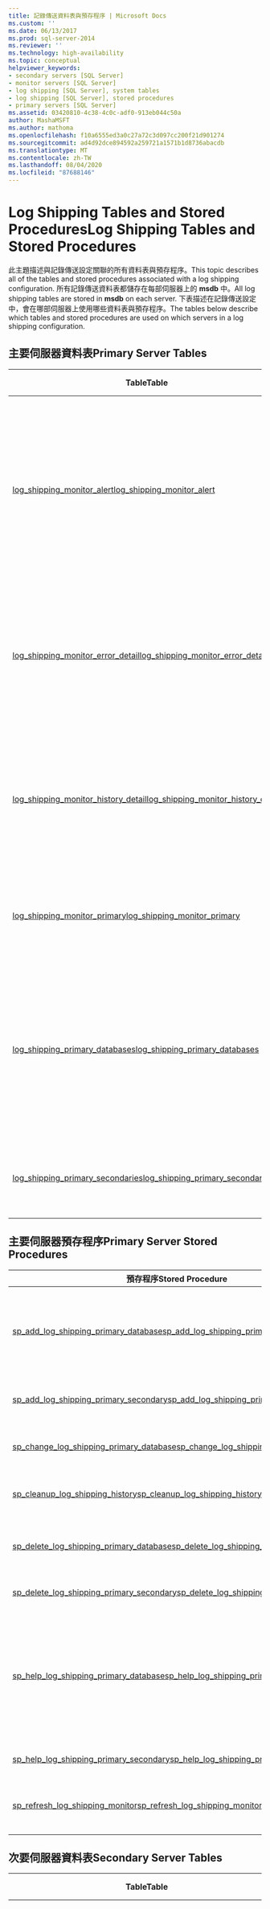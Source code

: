 ```yaml
---
title: 記錄傳送資料表與預存程序 | Microsoft Docs
ms.custom: ''
ms.date: 06/13/2017
ms.prod: sql-server-2014
ms.reviewer: ''
ms.technology: high-availability
ms.topic: conceptual
helpviewer_keywords:
- secondary servers [SQL Server]
- monitor servers [SQL Server]
- log shipping [SQL Server], system tables
- log shipping [SQL Server], stored procedures
- primary servers [SQL Server]
ms.assetid: 03420810-4c38-4c0c-adf0-913eb044c50a
author: MashaMSFT
ms.author: mathoma
ms.openlocfilehash: f10a6555ed3a0c27a72c3d097cc200f21d901274
ms.sourcegitcommit: ad4d92dce894592a259721a1571b1d8736abacdb
ms.translationtype: MT
ms.contentlocale: zh-TW
ms.lasthandoff: 08/04/2020
ms.locfileid: "87688146"
---
```

# <a name="log-shipping-tables-and-stored-procedures"></a><span data-ttu-id="a6705-102">Log Shipping Tables and Stored Procedures</span><span class="sxs-lookup"><span data-stu-id="a6705-102">Log Shipping Tables and Stored Procedures</span></span>
  <span data-ttu-id="a6705-103">此主題描述與記錄傳送設定關聯的所有資料表與預存程序。</span><span class="sxs-lookup"><span data-stu-id="a6705-103">This topic describes all of the tables and stored procedures associated with a log shipping configuration.</span></span> <span data-ttu-id="a6705-104">所有記錄傳送資料表都儲存在每部伺服器上的 **msdb** 中。</span><span class="sxs-lookup"><span data-stu-id="a6705-104">All log shipping tables are stored in **msdb** on each server.</span></span> <span data-ttu-id="a6705-105">下表描述在記錄傳送設定中，會在哪部伺服器上使用哪些資料表與預存程序。</span><span class="sxs-lookup"><span data-stu-id="a6705-105">The tables below describe which tables and stored procedures are used on which servers in a log shipping configuration.</span></span>  
  
## <a name="primary-server-tables"></a><span data-ttu-id="a6705-106">主要伺服器資料表</span><span class="sxs-lookup"><span data-stu-id="a6705-106">Primary Server Tables</span></span>  
  
|<span data-ttu-id="a6705-107">Table</span><span class="sxs-lookup"><span data-stu-id="a6705-107">Table</span></span>|<span data-ttu-id="a6705-108">描述</span><span class="sxs-lookup"><span data-stu-id="a6705-108">Description</span></span>|  
|-----------|-----------------|  
|[<span data-ttu-id="a6705-109">log_shipping_monitor_alert</span><span class="sxs-lookup"><span data-stu-id="a6705-109">log_shipping_monitor_alert</span></span>](/sql/relational-databases/system-tables/log-shipping-monitor-alert-transact-sql)|<span data-ttu-id="a6705-110">儲存警示作業識別碼。</span><span class="sxs-lookup"><span data-stu-id="a6705-110">Stores alert job ID.</span></span> <span data-ttu-id="a6705-111">若未設定遠端監視伺服器，則此資料表只會用於主要伺服器。</span><span class="sxs-lookup"><span data-stu-id="a6705-111">This table is only used on the primary server if a remote monitor server has not been configured.</span></span>|  
|[<span data-ttu-id="a6705-112">log_shipping_monitor_error_detail</span><span class="sxs-lookup"><span data-stu-id="a6705-112">log_shipping_monitor_error_detail</span></span>](/sql/relational-databases/system-tables/log-shipping-monitor-error-detail-transact-sql)|<span data-ttu-id="a6705-113">儲存與此主要伺服器關聯之記錄傳送作業的錯誤詳細資料。</span><span class="sxs-lookup"><span data-stu-id="a6705-113">Stores error detail for log shipping jobs associated with this primary server.</span></span>|  
|[<span data-ttu-id="a6705-114">log_shipping_monitor_history_detail</span><span class="sxs-lookup"><span data-stu-id="a6705-114">log_shipping_monitor_history_detail</span></span>](/sql/relational-databases/system-tables/log-shipping-monitor-history-detail-transact-sql)|<span data-ttu-id="a6705-115">儲存與此主要伺服器關聯之記錄傳送作業的記錄詳細資料。</span><span class="sxs-lookup"><span data-stu-id="a6705-115">Stores history detail for log shipping jobs associated with this primary server.</span></span>|  
|[<span data-ttu-id="a6705-116">log_shipping_monitor_primary</span><span class="sxs-lookup"><span data-stu-id="a6705-116">log_shipping_monitor_primary</span></span>](/sql/relational-databases/system-tables/log-shipping-monitor-primary-transact-sql)|<span data-ttu-id="a6705-117">儲存此主要資料庫的一筆監視記錄。</span><span class="sxs-lookup"><span data-stu-id="a6705-117">Stores one monitor record for this primary database.</span></span>|  
|[<span data-ttu-id="a6705-118">log_shipping_primary_databases</span><span class="sxs-lookup"><span data-stu-id="a6705-118">log_shipping_primary_databases</span></span>](/sql/relational-databases/system-tables/log-shipping-primary-databases-transact-sql)|<span data-ttu-id="a6705-119">包含特定伺服器上主要資料庫的組態資訊。</span><span class="sxs-lookup"><span data-stu-id="a6705-119">Contains configuration information for primary databases on a given server.</span></span> <span data-ttu-id="a6705-120">每個主要資料庫儲存一列。</span><span class="sxs-lookup"><span data-stu-id="a6705-120">Stores one row per primary database.</span></span>|  
|[<span data-ttu-id="a6705-121">log_shipping_primary_secondaries</span><span class="sxs-lookup"><span data-stu-id="a6705-121">log_shipping_primary_secondaries</span></span>](/sql/relational-databases/system-tables/log-shipping-primary-secondaries-transact-sql)|<span data-ttu-id="a6705-122">對應主要資料庫到次要資料庫。</span><span class="sxs-lookup"><span data-stu-id="a6705-122">Maps primary databases to secondary databases.</span></span>|  
  
## <a name="primary-server-stored-procedures"></a><span data-ttu-id="a6705-123">主要伺服器預存程序</span><span class="sxs-lookup"><span data-stu-id="a6705-123">Primary Server Stored Procedures</span></span>  
  
|<span data-ttu-id="a6705-124">預存程序</span><span class="sxs-lookup"><span data-stu-id="a6705-124">Stored Procedure</span></span>|<span data-ttu-id="a6705-125">描述</span><span class="sxs-lookup"><span data-stu-id="a6705-125">Description</span></span>|  
|----------------------|-----------------|  
|[<span data-ttu-id="a6705-126">sp_add_log_shipping_primary_database</span><span class="sxs-lookup"><span data-stu-id="a6705-126">sp_add_log_shipping_primary_database</span></span>](/sql/relational-databases/system-stored-procedures/sp-add-log-shipping-primary-database-transact-sql)|<span data-ttu-id="a6705-127">設定記錄傳送組態的主要資料庫，其中包括備份作業、本機監視記錄，以及遠端監視記錄。</span><span class="sxs-lookup"><span data-stu-id="a6705-127">Sets up the primary database for a log shipping configuration, including the backup job, local monitor record, and remote monitor record.</span></span>|  
|[<span data-ttu-id="a6705-128">sp_add_log_shipping_primary_secondary</span><span class="sxs-lookup"><span data-stu-id="a6705-128">sp_add_log_shipping_primary_secondary</span></span>](/sql/relational-databases/system-stored-procedures/sp-add-log-shipping-primary-secondary-transact-sql)|<span data-ttu-id="a6705-129">新增次要資料庫名稱到現有主要資料庫。</span><span class="sxs-lookup"><span data-stu-id="a6705-129">Adds a secondary database name to an existing primary database.</span></span>|  
|[<span data-ttu-id="a6705-130">sp_change_log_shipping_primary_database</span><span class="sxs-lookup"><span data-stu-id="a6705-130">sp_change_log_shipping_primary_database</span></span>](/sql/relational-databases/system-stored-procedures/sp-change-log-shipping-primary-database-transact-sql)|<span data-ttu-id="a6705-131">變更主要資料庫設定，包括本機與遠端監視記錄。</span><span class="sxs-lookup"><span data-stu-id="a6705-131">Changes primary database settings including local and remote monitor record.</span></span>|  
|[<span data-ttu-id="a6705-132">sp_cleanup_log_shipping_history</span><span class="sxs-lookup"><span data-stu-id="a6705-132">sp_cleanup_log_shipping_history</span></span>](/sql/relational-databases/system-stored-procedures/sp-cleanup-log-shipping-history-transact-sql)|<span data-ttu-id="a6705-133">根據保留期限，在本機和監視器上清除記錄。</span><span class="sxs-lookup"><span data-stu-id="a6705-133">Cleans up history locally and on the monitor based on retention period.</span></span>|  
|[<span data-ttu-id="a6705-134">sp_delete_log_shipping_primary_database</span><span class="sxs-lookup"><span data-stu-id="a6705-134">sp_delete_log_shipping_primary_database</span></span>](/sql/relational-databases/system-stored-procedures/sp-delete-log-shipping-primary-database-transact-sql)|<span data-ttu-id="a6705-135">移除主要資料庫的記錄傳送，包括備份作業，以及本機與遠端記錄。</span><span class="sxs-lookup"><span data-stu-id="a6705-135">Removes log shipping of primary database including backup job as well as local and remote history.</span></span>|  
|[<span data-ttu-id="a6705-136">sp_delete_log_shipping_primary_secondary</span><span class="sxs-lookup"><span data-stu-id="a6705-136">sp_delete_log_shipping_primary_secondary</span></span>](/sql/relational-databases/system-stored-procedures/sp-delete-log-shipping-primary-secondary-transact-sql)|<span data-ttu-id="a6705-137">從主要資料庫移除次要資料庫名稱。</span><span class="sxs-lookup"><span data-stu-id="a6705-137">Removes a secondary database name from a primary database.</span></span>|  
|[<span data-ttu-id="a6705-138">sp_help_log_shipping_primary_database</span><span class="sxs-lookup"><span data-stu-id="a6705-138">sp_help_log_shipping_primary_database</span></span>](/sql/relational-databases/system-stored-procedures/sp-help-log-shipping-primary-database-transact-sql)|<span data-ttu-id="a6705-139">從 **log_shipping_primary_databases** 和 **log_shipping_monitor_primary** 資料表擷取主要資料庫設定然後顯示值。</span><span class="sxs-lookup"><span data-stu-id="a6705-139">Retrieves primary database settings and displays the values from the **log_shipping_primary_databases** and **log_shipping_monitor_primary** tables.</span></span>|  
|[<span data-ttu-id="a6705-140">sp_help_log_shipping_primary_secondary</span><span class="sxs-lookup"><span data-stu-id="a6705-140">sp_help_log_shipping_primary_secondary</span></span>](/sql/relational-databases/system-stored-procedures/sp-help-log-shipping-primary-secondary-transact-sql)|<span data-ttu-id="a6705-141">擷取主要資料庫的次要資料庫名稱。</span><span class="sxs-lookup"><span data-stu-id="a6705-141">Retrieves secondary database names for a primary database.</span></span>|  
|[<span data-ttu-id="a6705-142">sp_refresh_log_shipping_monitor</span><span class="sxs-lookup"><span data-stu-id="a6705-142">sp_refresh_log_shipping_monitor</span></span>](/sql/relational-databases/system-stored-procedures/sp-refresh-log-shipping-monitor-transact-sql)|<span data-ttu-id="a6705-143">替指定的記錄傳送代理程式以最新資訊重新整理監視器。</span><span class="sxs-lookup"><span data-stu-id="a6705-143">Refreshes the monitor with the latest information for the specified log shipping agent.</span></span>|  
  
## <a name="secondary-server-tables"></a><span data-ttu-id="a6705-144">次要伺服器資料表</span><span class="sxs-lookup"><span data-stu-id="a6705-144">Secondary Server Tables</span></span>  
  
|<span data-ttu-id="a6705-145">Table</span><span class="sxs-lookup"><span data-stu-id="a6705-145">Table</span></span>|<span data-ttu-id="a6705-146">描述</span><span class="sxs-lookup"><span data-stu-id="a6705-146">Description</span></span>|  
|-----------|-----------------|  
|[<span data-ttu-id="a6705-147">log_shipping_monitor_alert</span><span class="sxs-lookup"><span data-stu-id="a6705-147">log_shipping_monitor_alert</span></span>](/sql/relational-databases/system-tables/log-shipping-monitor-alert-transact-sql)|<span data-ttu-id="a6705-148">儲存警示作業識別碼。</span><span class="sxs-lookup"><span data-stu-id="a6705-148">Stores alert job ID.</span></span> <span data-ttu-id="a6705-149">若未設定遠端監視伺服器，則此資料表只會用於次要伺服器。</span><span class="sxs-lookup"><span data-stu-id="a6705-149">This table is only used on the secondary server if a remote monitor server has not been configured.</span></span>|  
|[<span data-ttu-id="a6705-150">log_shipping_monitor_error_detail</span><span class="sxs-lookup"><span data-stu-id="a6705-150">log_shipping_monitor_error_detail</span></span>](/sql/relational-databases/system-tables/log-shipping-monitor-error-detail-transact-sql)|<span data-ttu-id="a6705-151">儲存與此次要伺服器關聯之記錄傳送作業的錯誤詳細資料。</span><span class="sxs-lookup"><span data-stu-id="a6705-151">Stores error detail for log shipping jobs associated with this secondary server.</span></span>|  
|[<span data-ttu-id="a6705-152">log_shipping_monitor_history_detail</span><span class="sxs-lookup"><span data-stu-id="a6705-152">log_shipping_monitor_history_detail</span></span>](/sql/relational-databases/system-tables/log-shipping-monitor-history-detail-transact-sql)|<span data-ttu-id="a6705-153">儲存與此次要伺服器關聯之記錄傳送作業的記錄詳細資料。</span><span class="sxs-lookup"><span data-stu-id="a6705-153">Stores history detail for log shipping jobs associated with this secondary server.</span></span>|  
|[<span data-ttu-id="a6705-154">log_shipping_monitor_secondary</span><span class="sxs-lookup"><span data-stu-id="a6705-154">log_shipping_monitor_secondary</span></span>](/sql/relational-databases/system-tables/log-shipping-monitor-secondary-transact-sql)|<span data-ttu-id="a6705-155">儲存與此次要伺服器關聯之次要資料庫的一筆監視記錄。</span><span class="sxs-lookup"><span data-stu-id="a6705-155">Stores one monitor record per secondary database associated with this secondary server.</span></span>|  
|[<span data-ttu-id="a6705-156">log_shipping_secondary</span><span class="sxs-lookup"><span data-stu-id="a6705-156">log_shipping_secondary</span></span>](/sql/relational-databases/system-tables/log-shipping-secondary-transact-sql)|<span data-ttu-id="a6705-157">包含特定伺服器上次要資料庫的組態資訊。</span><span class="sxs-lookup"><span data-stu-id="a6705-157">Contains configuration information for the secondary databases on a given server.</span></span> <span data-ttu-id="a6705-158">每個次要識別碼儲存一列。</span><span class="sxs-lookup"><span data-stu-id="a6705-158">Stores one row per secondary ID.</span></span>|  
|[<span data-ttu-id="a6705-159">log_shipping_secondary_databases</span><span class="sxs-lookup"><span data-stu-id="a6705-159">log_shipping_secondary_databases</span></span>](/sql/relational-databases/system-tables/log-shipping-secondary-databases-transact-sql)|<span data-ttu-id="a6705-160">儲存特定次要資料庫的組態資訊。</span><span class="sxs-lookup"><span data-stu-id="a6705-160">Stores configuration information for a given secondary database.</span></span> <span data-ttu-id="a6705-161">每個次要資料庫儲存一列。</span><span class="sxs-lookup"><span data-stu-id="a6705-161">Stores one row per secondary database.</span></span>|  
  
> [!NOTE]  
>  <span data-ttu-id="a6705-162">與特定主要資料庫位於相同次要伺服器上的次要資料庫，會共用 **log_shipping_secondary** 資料表中的設定。</span><span class="sxs-lookup"><span data-stu-id="a6705-162">Secondary databases on the same secondary server for a given primary database share the settings in the **log_shipping_secondary** table.</span></span> <span data-ttu-id="a6705-163">若針對一個次要資料庫變更共用設定，則對於其他資料庫而言該設定也會變更。</span><span class="sxs-lookup"><span data-stu-id="a6705-163">If a shared setting is altered for one secondary database, the setting is altered for all of them.</span></span>  
  
## <a name="secondary-server-stored-procedures"></a><span data-ttu-id="a6705-164">次要伺服器預存程序</span><span class="sxs-lookup"><span data-stu-id="a6705-164">Secondary Server Stored Procedures</span></span>  
  
|<span data-ttu-id="a6705-165">預存程序</span><span class="sxs-lookup"><span data-stu-id="a6705-165">Stored Procedure</span></span>|<span data-ttu-id="a6705-166">描述</span><span class="sxs-lookup"><span data-stu-id="a6705-166">Description</span></span>|  
|----------------------|-----------------|  
|[<span data-ttu-id="a6705-167">sp_add_log_shipping_secondary_database</span><span class="sxs-lookup"><span data-stu-id="a6705-167">sp_add_log_shipping_secondary_database</span></span>](/sql/relational-databases/system-stored-procedures/sp-add-log-shipping-secondary-database-transact-sql)|<span data-ttu-id="a6705-168">設定次要資料庫以進行記錄傳送。</span><span class="sxs-lookup"><span data-stu-id="a6705-168">Sets up a secondary database for log shipping.</span></span>|  
|[<span data-ttu-id="a6705-169">sp_add_log_shipping_secondary_primary</span><span class="sxs-lookup"><span data-stu-id="a6705-169">sp_add_log_shipping_secondary_primary</span></span>](/sql/relational-databases/system-stored-procedures/sp-add-log-shipping-secondary-primary-transact-sql)|<span data-ttu-id="a6705-170">設定主要資訊、加入本機和遠端監視器連結，以及在次要伺服器上建立所指定主要資料庫的複製和還原作業。</span><span class="sxs-lookup"><span data-stu-id="a6705-170">Sets up the primary information, adds local and remote monitor links, and creates copy and restore jobs on the secondary server for the specified primary database.</span></span>|  
|[<span data-ttu-id="a6705-171">sp_change_log_shipping_secondary_database</span><span class="sxs-lookup"><span data-stu-id="a6705-171">sp_change_log_shipping_secondary_database</span></span>](/sql/relational-databases/system-stored-procedures/sp-change-log-shipping-secondary-database-transact-sql)|<span data-ttu-id="a6705-172">變更次要資料庫設定，包括本機與遠端監視記錄。</span><span class="sxs-lookup"><span data-stu-id="a6705-172">Changes secondary database settings including local and remote monitor records.</span></span>|  
|[<span data-ttu-id="a6705-173">sp_change_log_shipping_secondary_primary</span><span class="sxs-lookup"><span data-stu-id="a6705-173">sp_change_log_shipping_secondary_primary</span></span>](/sql/relational-databases/system-stored-procedures/sp-change-log-shipping-secondary-primary-transact-sql)|<span data-ttu-id="a6705-174">變更次要資料庫，例如：來源和目的地目錄，以及檔案保留期限。</span><span class="sxs-lookup"><span data-stu-id="a6705-174">Changes secondary database settings such as source and destination directory, and file retention period.</span></span>|  
|[<span data-ttu-id="a6705-175">sp_cleanup_log_shipping_history</span><span class="sxs-lookup"><span data-stu-id="a6705-175">sp_cleanup_log_shipping_history</span></span>](/sql/relational-databases/system-stored-procedures/sp-cleanup-log-shipping-history-transact-sql)|<span data-ttu-id="a6705-176">根據保留期限，在本機和監視器上清除記錄。</span><span class="sxs-lookup"><span data-stu-id="a6705-176">Cleans up history locally and on the monitor based on retention period.</span></span>|  
|[<span data-ttu-id="a6705-177">sp_delete_log_shipping_secondary_database</span><span class="sxs-lookup"><span data-stu-id="a6705-177">sp_delete_log_shipping_secondary_database</span></span>](/sql/relational-databases/system-stored-procedures/sp-delete-log-shipping-secondary-database-transact-sql)|<span data-ttu-id="a6705-178">移除次要資料庫，以及本機記錄和遠端記錄。</span><span class="sxs-lookup"><span data-stu-id="a6705-178">Removes a secondary database and the local history and remote history.</span></span>|  
|[<span data-ttu-id="a6705-179">sp_delete_log_shipping_secondary_primary</span><span class="sxs-lookup"><span data-stu-id="a6705-179">sp_delete_log_shipping_secondary_primary</span></span>](/sql/relational-databases/system-stored-procedures/sp-delete-log-shipping-secondary-primary-transact-sql)|<span data-ttu-id="a6705-180">從次要伺服器移除與指定之主要伺服器相關的資訊。</span><span class="sxs-lookup"><span data-stu-id="a6705-180">Removes the information about the specified primary server from the secondary server.</span></span>|  
|[<span data-ttu-id="a6705-181">sp_help_log_shipping_secondary_database</span><span class="sxs-lookup"><span data-stu-id="a6705-181">sp_help_log_shipping_secondary_database</span></span>](/sql/relational-databases/system-stored-procedures/sp-help-log-shipping-secondary-database-transact-sql)|<span data-ttu-id="a6705-182">從 **log_shipping_secondary**、 **log_shipping_secondary_databases**和 **log_shipping_monitor_secondary** 資料表擷取次要資料庫的設定。</span><span class="sxs-lookup"><span data-stu-id="a6705-182">Retrieves secondary database settings from the **log_shipping_secondary**, **log_shipping_secondary_databases**, and **log_shipping_monitor_secondary** tables.</span></span>|  
|[<span data-ttu-id="a6705-183">sp_help_log_shipping_secondary_primary</span><span class="sxs-lookup"><span data-stu-id="a6705-183">sp_help_log_shipping_secondary_primary</span></span>](/sql/relational-databases/system-stored-procedures/sp-help-log-shipping-secondary-primary-transact-sql)|<span data-ttu-id="a6705-184">這個預存程序會擷取次要伺服器上所指定主要資料庫的設定。</span><span class="sxs-lookup"><span data-stu-id="a6705-184">This stored procedure retrieves the settings for a given primary database on the secondary server.</span></span>|  
|[<span data-ttu-id="a6705-185">sp_refresh_log_shipping_monitor</span><span class="sxs-lookup"><span data-stu-id="a6705-185">sp_refresh_log_shipping_monitor</span></span>](/sql/relational-databases/system-stored-procedures/sp-refresh-log-shipping-monitor-transact-sql)|<span data-ttu-id="a6705-186">替指定的記錄傳送代理程式以最新資訊重新整理監視器。</span><span class="sxs-lookup"><span data-stu-id="a6705-186">Refreshes the monitor with the latest information for the specified log shipping agent.</span></span>|  
  
## <a name="monitor-server-tables"></a><span data-ttu-id="a6705-187">監視伺服器資料表</span><span class="sxs-lookup"><span data-stu-id="a6705-187">Monitor Server Tables</span></span>  
  
|<span data-ttu-id="a6705-188">Table</span><span class="sxs-lookup"><span data-stu-id="a6705-188">Table</span></span>|<span data-ttu-id="a6705-189">描述</span><span class="sxs-lookup"><span data-stu-id="a6705-189">Description</span></span>|  
|-----------|-----------------|  
|[<span data-ttu-id="a6705-190">log_shipping_monitor_alert</span><span class="sxs-lookup"><span data-stu-id="a6705-190">log_shipping_monitor_alert</span></span>](/sql/relational-databases/system-tables/log-shipping-monitor-alert-transact-sql)|<span data-ttu-id="a6705-191">儲存警示作業識別碼。</span><span class="sxs-lookup"><span data-stu-id="a6705-191">Stores alert job ID.</span></span>|  
|[<span data-ttu-id="a6705-192">log_shipping_monitor_error_detail</span><span class="sxs-lookup"><span data-stu-id="a6705-192">log_shipping_monitor_error_detail</span></span>](/sql/relational-databases/system-tables/log-shipping-monitor-error-detail-transact-sql)|<span data-ttu-id="a6705-193">儲存記錄傳送作業的錯誤詳細資料。</span><span class="sxs-lookup"><span data-stu-id="a6705-193">Stores error detail for log shipping jobs.</span></span>|  
|[<span data-ttu-id="a6705-194">log_shipping_monitor_history_detail</span><span class="sxs-lookup"><span data-stu-id="a6705-194">log_shipping_monitor_history_detail</span></span>](/sql/relational-databases/system-tables/log-shipping-monitor-history-detail-transact-sql)|<span data-ttu-id="a6705-195">儲存記錄傳送作業的記錄詳細資料。</span><span class="sxs-lookup"><span data-stu-id="a6705-195">Stores history detail for log shipping jobs.</span></span>|  
|[<span data-ttu-id="a6705-196">log_shipping_monitor_primary</span><span class="sxs-lookup"><span data-stu-id="a6705-196">log_shipping_monitor_primary</span></span>](/sql/relational-databases/system-tables/log-shipping-monitor-primary-transact-sql)|<span data-ttu-id="a6705-197">儲存與此監視伺服器關聯之主要資料庫的一筆監視記錄。</span><span class="sxs-lookup"><span data-stu-id="a6705-197">Stores one monitor record per primary database associated with this monitor server.</span></span>|  
|[<span data-ttu-id="a6705-198">log_shipping_monitor_secondary</span><span class="sxs-lookup"><span data-stu-id="a6705-198">log_shipping_monitor_secondary</span></span>](/sql/relational-databases/system-tables/log-shipping-monitor-secondary-transact-sql)|<span data-ttu-id="a6705-199">儲存與此監視伺服器關聯之次要資料庫的一筆監視記錄。</span><span class="sxs-lookup"><span data-stu-id="a6705-199">Stores one monitor record per secondary database associated with this monitor server.</span></span>|  
  
## <a name="monitor-server-stored-procedures"></a><span data-ttu-id="a6705-200">監視伺服器預存程序</span><span class="sxs-lookup"><span data-stu-id="a6705-200">Monitor Server Stored Procedures</span></span>  
  
|<span data-ttu-id="a6705-201">預存程序</span><span class="sxs-lookup"><span data-stu-id="a6705-201">Stored Procedure</span></span>|<span data-ttu-id="a6705-202">描述</span><span class="sxs-lookup"><span data-stu-id="a6705-202">Description</span></span>|  
|----------------------|-----------------|  
|[<span data-ttu-id="a6705-203">sp_add_log_shipping_alert_job</span><span class="sxs-lookup"><span data-stu-id="a6705-203">sp_add_log_shipping_alert_job</span></span>](/sql/relational-databases/system-stored-procedures/sp-add-log-shipping-alert-job-transact-sql)|<span data-ttu-id="a6705-204">建立記錄傳送警示作業 (若尚未建立)。</span><span class="sxs-lookup"><span data-stu-id="a6705-204">Creates a log shipping alert job if one has not already been created.</span></span>|  
|[<span data-ttu-id="a6705-205">sp_delete_log_shipping_alert_job</span><span class="sxs-lookup"><span data-stu-id="a6705-205">sp_delete_log_shipping_alert_job</span></span>](/sql/relational-databases/system-stored-procedures/sp-delete-log-shipping-alert-job-transact-sql)|<span data-ttu-id="a6705-206">移除記錄傳送警示作業 (若沒有關聯的主要資料庫)。</span><span class="sxs-lookup"><span data-stu-id="a6705-206">Removes a log shipping alert job if there are no associated primary databases.</span></span>|  
|[<span data-ttu-id="a6705-207">sp_help_log_shipping_alert_job</span><span class="sxs-lookup"><span data-stu-id="a6705-207">sp_help_log_shipping_alert_job</span></span>](/sql/relational-databases/system-stored-procedures/sp-help-log-shipping-alert-job-transact-sql)|<span data-ttu-id="a6705-208">傳回警示作業的作業識別碼。</span><span class="sxs-lookup"><span data-stu-id="a6705-208">Returns the job ID of the alert job.</span></span>|  
|[<span data-ttu-id="a6705-209">sp_help_log_shipping_monitor_primary</span><span class="sxs-lookup"><span data-stu-id="a6705-209">sp_help_log_shipping_monitor_primary</span></span>](/sql/relational-databases/system-stored-procedures/sp-help-log-shipping-monitor-primary-transact-sql)|<span data-ttu-id="a6705-210">從 **log_shipping_monitor_primary** 資料表傳回指定的主要資料庫的監視記錄。</span><span class="sxs-lookup"><span data-stu-id="a6705-210">Returns monitor records for the specified primary database from the **log_shipping_monitor_primary** table.</span></span>|  
|[<span data-ttu-id="a6705-211">sp_help_log_shipping_monitor_secondary</span><span class="sxs-lookup"><span data-stu-id="a6705-211">sp_help_log_shipping_monitor_secondary</span></span>](/sql/relational-databases/system-stored-procedures/sp-help-log-shipping-monitor-secondary-transact-sql)|<span data-ttu-id="a6705-212">從 **log_shipping_monitor_secondary** 資料表傳回指定的次要資料庫的監視記錄。</span><span class="sxs-lookup"><span data-stu-id="a6705-212">Returns monitor records for the specified secondary database from the **log_shipping_monitor_secondary** table.</span></span>|  
  
  
